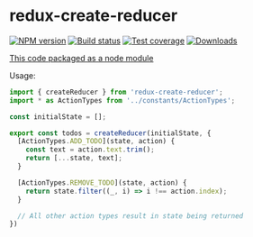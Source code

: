 # redux-create-reducer

[![NPM version][npm-image]][npm-url]
[![Build status][travis-image]][travis-url]
[![Test coverage][coveralls-image]][coveralls-url]
[![Downloads][downloads-image]][downloads-url]

[This code packaged as a node module](http://redux.js.org/docs/recipes/ReducingBoilerplate.html#generating-reducers)

Usage:

```js
import { createReducer } from 'redux-create-reducer';
import * as ActionTypes from '../constants/ActionTypes';

const initialState = [];

export const todos = createReducer(initialState, {
  [ActionTypes.ADD_TODO](state, action) {
    const text = action.text.trim();
    return [...state, text];
  }

  [ActionTypes.REMOVE_TODO](state, action) {
    return state.filter((_, i) => i !== action.index);
  }

  // All other action types result in state being returned
})
```

[npm-image]: https://img.shields.io/npm/v/redux-create-reducer.svg?style=flat-square
[npm-url]: https://npmjs.org/package/redux-create-reducer
[travis-image]: https://img.shields.io/travis/kolodny/redux-create-reducer.svg?style=flat-square
[travis-url]: https://travis-ci.org/kolodny/redux-create-reducer
[coveralls-image]: https://img.shields.io/coveralls/kolodny/redux-create-reducer.svg?style=flat-square
[coveralls-url]: https://coveralls.io/r/kolodny/redux-create-reducer
[downloads-image]: http://img.shields.io/npm/dm/redux-create-reducer.svg?style=flat-square
[downloads-url]: https://npmjs.org/package/redux-create-reducer
